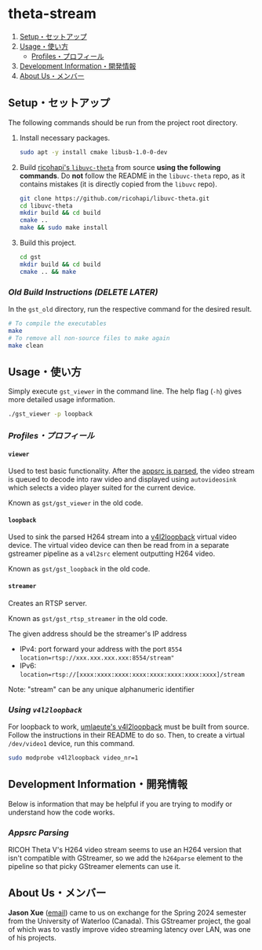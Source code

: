 # theta-stream

1. [Setup・セットアップ](#setup・セットアップ)
2. [Usage・使い方](#usage・使い方)
    - [Profiles・プロフィール](#profiles・プロフィール)
4. [Development Information・開発情報](#development-information・開発情報)
5. [About Us・メンバー](#about-us・メンバー)

## Setup・セットアップ

The following commands should be run from the project root directory.

1. Install necessary packages.
    ```bash
    sudo apt -y install cmake libusb-1.0-0-dev
    ```
2. Build [ricohapi's `libuvc-theta`][1] from source **using the following commands**. Do **not** follow the README in the `libuvc-theta` repo, as it contains mistakes (it is directly copied from the `libuvc` repo).
    ```bash
    git clone https://github.com/ricohapi/libuvc-theta.git
    cd libuvc-theta
    mkdir build && cd build
    cmake ..
    make && sudo make install
    ```
3. Build this project.
    ```bash
    cd gst
    mkdir build && cd build
    cmake .. && make
    ```

### *Old Build Instructions (DELETE LATER)*

In the `gst_old` directory, run the respective command for the desired result.

```bash
# To compile the executables
make
# To remove all non-source files to make again
make clean
```

## Usage・使い方

Simply execute `gst_viewer` in the command line.
The help flag (`-h`) gives more detailed usage information.

```bash
./gst_viewer -p loopback
```

### *Profiles・プロフィール*

#### **`viewer`**

Used to test basic functionality.
After the [appsrc is parsed](#appsrc-parsing), the video stream is queued to decode into raw video and displayed using `autovideosink` which selects a video player suited for the current device.

Known as `gst/gst_viewer` in the old code.

#### **`loopback`**

Used to sink the parsed H264 stream into a [v4l2loopback](#using-v4l2loopback) virtual video device.
The virtual video device can then be read from in a separate gstreamer pipeline as a `v4l2src` element outputting H264 video.

Known as `gst/gst_loopback` in the old code.

#### **`streamer`**

Creates an RTSP server.

Known as `gst/gst_rtsp_streamer` in the old code.

The given address should be the streamer's IP address
- IPv4: port forward your address with the port `8554`
        `location=rtsp://xxx.xxx.xxx.xxx:8554/stream"`
- IPv6: `location=rtsp://[xxxx:xxxx:xxxx:xxxx:xxxx:xxxx:xxxx:xxxx]/stream`

Note: "stream" can be any unique alphanumeric identifier

### *Using `v4l2loopback`*

For loopback to work, [umlaeute's v4l2loopback][2] must be built from source.
Follow the instructions in their README to do so.
Then, to create a virtual `/dev/video1` device, run this command.

```bash
sudo modprobe v4l2loopback video_nr=1
```

## Development Information・開発情報

Below is information that may be helpful if you are trying to modify or understand how the code works.

### *Appsrc Parsing*

RICOH Theta V's H264 video stream seems to use an H264 version that isn't compatible with GStreamer, so we add the `h264parse` element to the pipeline so that picky GStreamer elements can use it.

## About Us・メンバー

**Jason Xue** ([email](mailto:xue.j.ac@m.titech.ac.jp)) came to us on exchange for the Spring 2024 semester from the University of Waterloo (Canada).
This GStreamer project, the goal of which was to vastly improve video streaming latency over LAN, was one of his projects.

[1]: <https://github.com/ricohapi/libuvc-theta> "ricohapi's libuvc-theta"
[2]: <https://github.com/umlaeute/v4l2loopback> "umlaeute's v4l2loopback"
